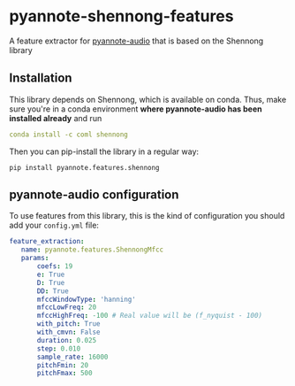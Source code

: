 # pyannote-shennong-features
A feature extractor for [pyannote-audio](https://github.com/pyannote/pyannote-audio) that is based on the Shennong library

## Installation

This library depends on Shennong, which is available on conda. 
Thus, make sure you're in a conda environment **where pyannote-audio has been installed already** and run

```yaml
conda install -c coml shennong
```

Then you can pip-install the library in a regular way:

```
pip install pyannote.features.shennong
```

## pyannote-audio configuration

To use features from this library, this is the kind of configuration you
should add your `config.yml` file:

```yaml
feature_extraction:
   name: pyannote.features.ShennongMfcc
   params:
       coefs: 19
       e: True
       D: True
       DD: True
       mfccWindowType: 'hanning'
       mfccLowFreq: 20
       mfccHighFreq: -100 # Real value will be (f_nyquist - 100)
       with_pitch: True
       with_cmvn: False
       duration: 0.025
       step: 0.010
       sample_rate: 16000
       pitchFmin: 20
       pitchFmax: 500
```
